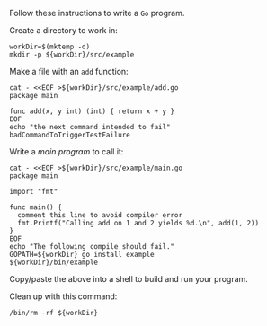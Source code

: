 Follow these instructions to write a `Go` program.

Create a directory to work in:

<!-- @init @lesson1 @cleanup -->
```
workDir=$(mktemp -d)
mkdir -p ${workDir}/src/example
```

Make a file with an `add` function:

<!-- @makeAdder @lesson1 -->
```
cat - <<EOF >${workDir}/src/example/add.go
package main

func add(x, y int) (int) { return x + y }
EOF
echo "the next command intended to fail"
badCommandToTriggerTestFailure
```

Write a _main program_ to call it:

<!-- @makeMain @lesson1 -->
```
cat - <<EOF >${workDir}/src/example/main.go
package main

import "fmt"

func main() {
  comment this line to avoid compiler error
  fmt.Printf("Calling add on 1 and 2 yields %d.\n", add(1, 2))
}
EOF
echo "The following compile should fail."
GOPATH=${workDir} go install example
${workDir}/bin/example
```

Copy/paste the above into a shell to build and run your program.

Clean up with this command:

<!-- @cleanup @lesson1 -->
```
/bin/rm -rf ${workDir}
```
